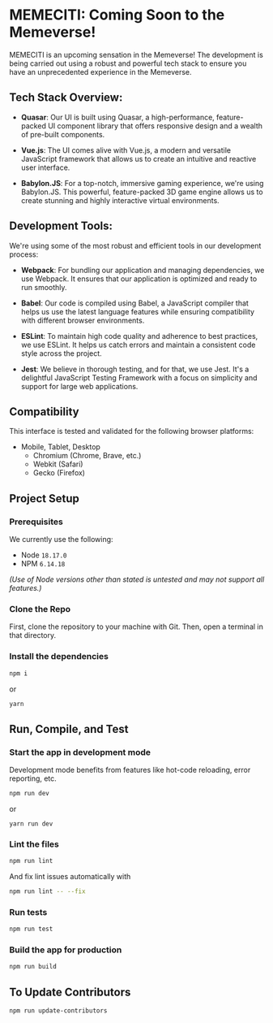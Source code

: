 # MEMECITI: Coming Soon to the Memeverse!

MEMECITI is an upcoming sensation in the Memeverse! The development is being carried out using a robust and powerful tech stack to ensure you have an unprecedented experience in the Memeverse.

## Tech Stack Overview:

- **Quasar**: Our UI is built using Quasar, a high-performance, feature-packed UI component library that offers responsive design and a wealth of pre-built components.
  
- **Vue.js**: The UI comes alive with Vue.js, a modern and versatile JavaScript framework that allows us to create an intuitive and reactive user interface.
  
- **Babylon.JS**: For a top-notch, immersive gaming experience, we're using Babylon.JS. This powerful, feature-packed 3D game engine allows us to create stunning and highly interactive virtual environments.

## Development Tools:

We're using some of the most robust and efficient tools in our development process:

- **Webpack**: For bundling our application and managing dependencies, we use Webpack. It ensures that our application is optimized and ready to run smoothly.
  
- **Babel**: Our code is compiled using Babel, a JavaScript compiler that helps us use the latest language features while ensuring compatibility with different browser environments.
  
- **ESLint**: To maintain high code quality and adherence to best practices, we use ESLint. It helps us catch errors and maintain a consistent code style across the project.
  
- **Jest**: We believe in thorough testing, and for that, we use Jest. It's a delightful JavaScript Testing Framework with a focus on simplicity and support for large web applications.

## Compatibility

This interface is tested and validated for the following browser platforms:
* Mobile, Tablet, Desktop
    * Chromium (Chrome, Brave, etc.)
    * Webkit (Safari)
    * Gecko (Firefox)

## Project Setup

### Prerequisites

We currently use the following:

* Node `18.17.0`
* NPM `6.14.18`

*(Use of Node versions other than stated is untested and may not support all features.)*

### Clone the Repo

First, clone the repository to your machine with Git. Then, open a terminal in that directory.

### Install the dependencies

```sh
npm i
```
or
```sh
yarn
```

## Run, Compile, and Test

### Start the app in development mode

Development mode benefits from features like hot-code reloading, error reporting, etc.

```sh
npm run dev
```
or
```
yarn run dev
```

### Lint the files

```sh
npm run lint
```

And fix lint issues automatically with

```sh
npm run lint -- --fix
```

### Run tests

```sh
npm run test
```

### Build the app for production

```sh
npm run build
```

## To Update Contributors

```sh
npm run update-contributors
```
